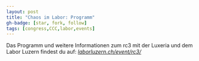 ```yaml
---
layout: post
title: "Chaos im Labor: Programm"
gh-badge: [star, fork, follow]
tags: [congress,CCC,labor,events]
---
```


Das Programm und weitere Informationen zum rc3 mit der Luxeria und dem Labor Luzern findest du auf: *[laborluzern.ch/event/rc3/](https://laborluzern.ch/event/rc3/)*

